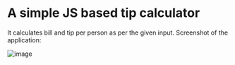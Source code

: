 # A simple JS based tip calculator

It calculates bill and tip per person as per the given input.
Screenshot of the application:

![image](https://user-images.githubusercontent.com/55309579/131832048-f5e57fea-f708-4ee0-94b9-da1310c91a83.png)



